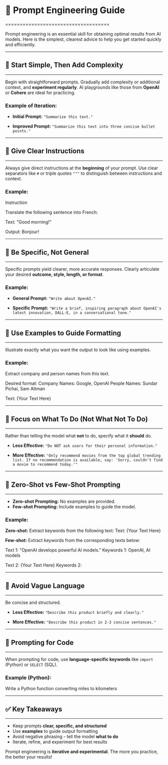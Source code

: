 
# 📘 Prompt Engineering Guide
====================================

Prompt engineering is an essential skill for obtaining optimal results from AI models.
Here is the simplest, clearest advice to help you get started quickly and efficiently.

---

## 🔹 Start Simple, Then Add Complexity
------------------------------------------------

Begin with straightforward prompts. Gradually add complexity or additional context, and **experiment regularly**.
AI playgrounds like those from **OpenAI** or **Cohere** are ideal for practicing.

### Example of Iteration:

- **Initial Prompt:**
  `"Summarize this text."`

- **Improved Prompt:**
  `"Summarize this text into three concise bullet points."`

---

## 🔹 Give Clear Instructions
--------------------------------

Always give direct instructions at the **beginning** of your prompt.
Use clear separators like `#` or triple quotes `"""` to distinguish between instructions and context.

### Example:

Instruction

Translate the following sentence into French:

Text: "Good morning!"

Output:
Bonjour!

---

## 🔹 Be Specific, Not General
---------------------------------

Specific prompts yield clearer, more accurate responses.
Clearly articulate your desired **outcome, style, length, or format**.

### Example:

- **General Prompt:**
  `"Write about OpenAI."`

- **Specific Prompt:**
  `"Write a brief, inspiring paragraph about OpenAI's latest innovation, DALL-E, in a conversational tone."`

---

## 🔹 Use Examples to Guide Formatting
-----------------------------------------

Illustrate exactly what you want the output to look like using examples.

### Example:

Extract company and person names from this text.

Desired format:
Company Names: Google, OpenAI
People Names: Sundar Pichai, Sam Altman

Text: {Your Text Here}

---

## 🔹 Focus on What To Do (Not What Not To Do)
---------------------------------------------------

Rather than telling the model what **not** to do, specify what it **should** do.

- **Less Effective:**
  `"Do NOT ask users for their personal information."`

- **More Effective:**
  `"Only recommend movies from the top global trending list. If no recommendation is available, say: 'Sorry, couldn't find a movie to recommend today.'"`

---

## 🔹 Zero-Shot vs Few-Shot Prompting
-----------------------------------------

- **Zero-shot Prompting:** No examples are provided.
- **Few-shot Prompting:** Include examples to guide the model.

### Example:

**Zero-shot:**
Extract keywords from the following text:
Text: {Your Text Here}

**Few-shot:**
Extract keywords from the corresponding texts below:

Text 1: "OpenAI develops powerful AI models."
Keywords 1: OpenAI, AI models

Text 2: {Your Text Here}
Keywords 2:

---

## 🔹 Avoid Vague Language
---------------------------

Be concise and structured.

- **Less Effective:**
  `"Describe this product briefly and clearly."`

- **More Effective:**
  `"Describe this product in 2-3 concise sentences."`

---

## 🔹 Prompting for Code
-------------------------

When prompting for code, use **language-specific keywords** like `import` (Python) or `SELECT` (SQL).

### Example (Python):

Write a Python function converting miles to kilometers

---

## ✅ Key Takeaways
--------------------

- Keep prompts **clear, specific, and structured**
- Use **examples** to guide output formatting
- Avoid negative phrasing - tell the model **what to do**
- Iterate, refine, and experiment for best results

Prompt engineering is **iterative and experimental**. The more you practice, the better your results!
